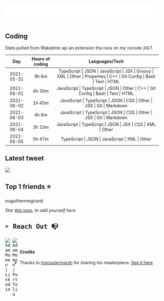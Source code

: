 
![test image size](/assets/welcome_message.gif)

## Coding
Stats pulled from Wakatime api an extension tha runs on my vscode 24/7.

|Day|Hours of coding|Languages/Tech|
|:-:|:-:|:-:|
|2021-05-31|9h 6m|TypeScript &#124; JSON &#124; JavaScript &#124; JSX &#124; Groovy &#124; XML &#124; Other &#124; Properties &#124; C++ &#124; Git Config &#124; Bash &#124; Text &#124; HTML|
|2021-06-01|4h 30m|JavaScript &#124; TypeScript &#124; JSON &#124; Other &#124; C++ &#124; Git Config &#124; Bash &#124; Text &#124; HTML|
|2021-06-02|1h 45m|JavaScript &#124; TypeScript &#124; JSON &#124; CSS &#124; Other &#124; JSX &#124; Git &#124; Markdown|
|2021-06-03|4h 8m|JavaScript &#124; TypeScript &#124; JSON &#124; CSS &#124; Other &#124; JSX &#124; Git &#124; Markdown|
|2021-06-04|3h 10m|JavaScript &#124; TypeScript &#124; JSON &#124; JSX &#124; CSS &#124; XML &#124; Other|
|2021-06-05|0h 47m|TypeScript &#124; JSON &#124; JavaScript &#124; XML &#124; Other|

## Latest tweet
[<img src="<tweet-image-url>" width="400">](<tweet-url>)

## Top 1 friends ⭐️
euguilhermegirardi

*Star [this repo](https://github.com/AdamMomen/AdamMomen), to add yourself here.*


<samp>

## ➤ Reach Out :mailbox_with_no_mail:

>
  <a href="https://www.linkedin.com/in/adam-momen-99596275/">
     <img align="left" alt="Adam Momen | Linkedin" width="24px" src="./assets/Linkedin.svg" />
   </a>

   <a href="https://adammomen.com/">
     <img align="left" alt="Adam Momen | Portfolio" width="24px" src="./assets/web.svg" />
   </a>

</samp>

<br>

#### Credits
* Thanks to [mscoutermarsh](https://github.com/mscoutermarsh) for sharing his masterpiece. [See it here](https://github.com/mscoutermarsh/mscoutermarsh)